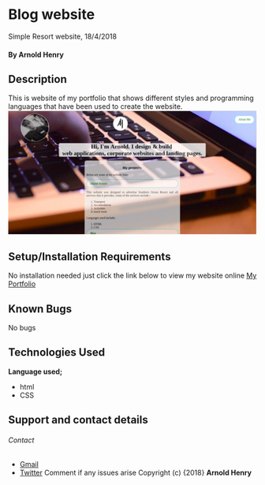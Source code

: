 # Blog website
Simple Resort website, 18/4/2018
#### By **Arnold Henry**
## Description
This is website of my portfolio that shows different styles and programming languages
that have been used to create the website.
![Landingpage Screenshot](images/screenshot.jpg)
## Setup/Installation Requirements
No installation needed just click the link below to view my website online
[My Portfolio](https://arnoldhenry.github.io/portfolio/)
## Known Bugs
No bugs
## Technologies Used
**Language used;**
* html
* CSS
## Support and contact details
###### Contact
* [Gmail](arnoldomwoyo2@gmail.com)
* [Twitter](@saisi_arnold)
Comment if any issues arise
Copyright (c) {2018} **Arnold Henry**
